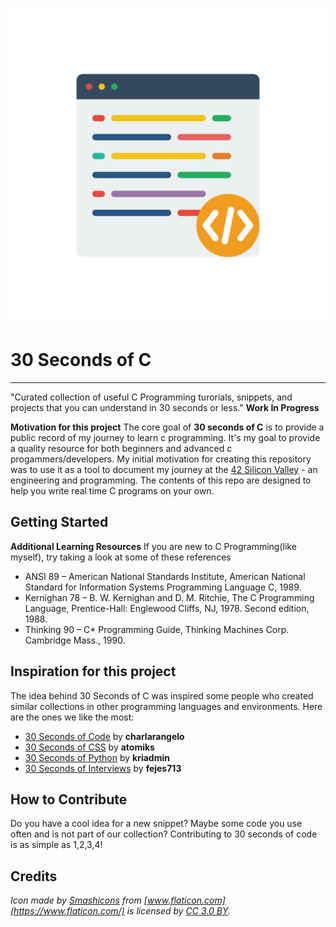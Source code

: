 ![30-Seconds-of-C-Logo](/logo.svg)
# 30 Seconds of C 
---
"Curated collection of useful C Programming turorials, snippets, and projects that you can understand in 30 seconds or less."
**Work In Progress**

**Motivation for this project** 
The core goal of **30 seconds of C** is to provide a public record of my journey to learn c programming. It's my goal to provide a quality resource for both beginners and advanced c progammers/developers. My initial motivation for creating this repository was to use it as a tool to document my journey at the [42 Silicon Valley](https://www.42.us.org/) - an engineering and programming. The contents of this repo are designed to help you write real time C programs on your own. 

## Getting Started

**Additional Learning Resources**
If you are new to C Programming(like myself), try taking a look at some of these references 
- ANSI 89 – American National Standards Institute, American National Standard for Information Systems Programming Language C, 1989.
- Kernighan 78 – B. W. Kernighan and D. M. Ritchie, The C Programming Language, Prentice-Hall: Englewood Cliffs, NJ, 1978. Second edition, 1988.
- Thinking 90 – C* Programming Guide, Thinking Machines Corp. Cambridge Mass., 1990.

## Inspiration for this project
The idea behind 30 Seconds of C was inspired some people who created similar collections in other programming languages and environments. Here are the ones we like the most:
- [30 Seconds of Code](https://github.com/Chalarangelo/30-seconds-of-code) by **charlarangelo**
- [30 Seconds of CSS](https://atomiks.github.io/30-seconds-of-css) by **atomiks**
- [30 Seconds of Python](https://github.com/kriadmin/30-seconds-of-python-code) by **kriadmin**
- [30 Seconds of Interviews](https://30secondsofinterviews.org) by **fejes713**

## How to Contribute
Do you have a cool idea for a new snippet? Maybe some code you use often and is not part of our collection? Contributing to 30 seconds of code is as simple as 1,2,3,4!

## Credits
*Icon made by [Smashicons](https://www.flaticon.com/authors/smashicons) from [www.flaticon.com](https://www.flaticon.com/) is licensed by [CC 3.0 BY](http://creativecommons.org/licenses/by/3.0/).*
